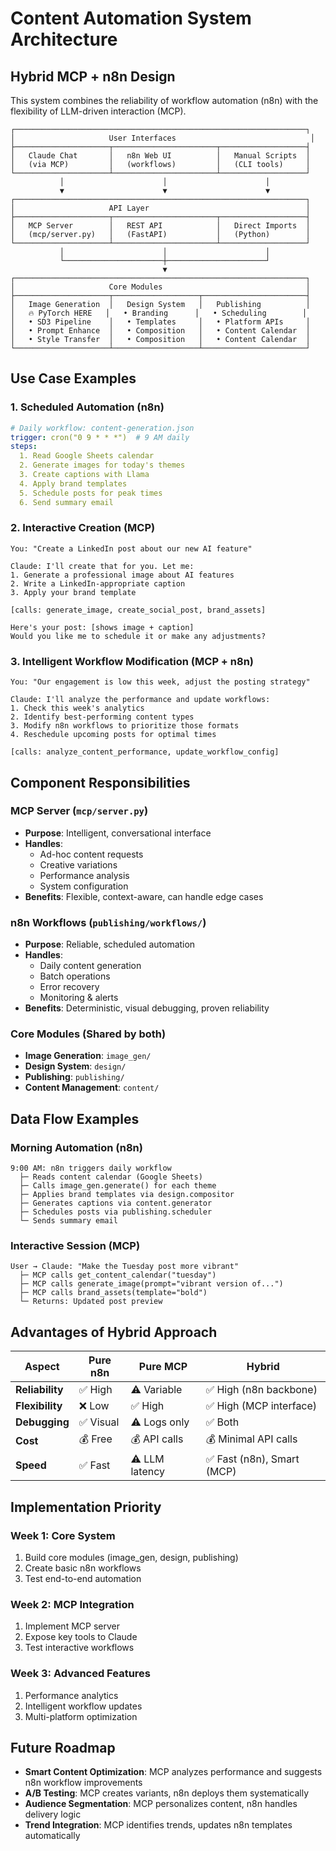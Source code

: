 # Content Automation System Architecture

## Hybrid MCP + n8n Design

This system combines the reliability of workflow automation (n8n) with the flexibility of LLM-driven interaction (MCP).

```
┌─────────────────────────────────────────────────────────────────┐
│                     User Interfaces                              │
├─────────────────────┬───────────────────────┬───────────────────┤
│   Claude Chat       │   n8n Web UI          │   Manual Scripts  │
│   (via MCP)         │   (workflows)         │   (CLI tools)     │
└─────────────────────┴───────────────────────┴───────────────────┘
           │                      │                      │
           ▼                      ▼                      ▼
┌─────────────────────────────────────────────────────────────────┐
│                     API Layer                                   │
├─────────────────────┬───────────────────────┬───────────────────┤
│   MCP Server        │   REST API            │   Direct Imports  │
│   (mcp/server.py)   │   (FastAPI)           │   (Python)        │
└─────────────────────┴───────────────────────┴───────────────────┘
           │                      │                      │
           └──────────────────────┼──────────────────────┘
                                  ▼
┌─────────────────────────────────────────────────────────────────┐
│                     Core Modules                                │
├─────────────────────┬───────────────────┬───────────────────────┤
│   Image Generation  │   Design System   │   Publishing          │
│   🔥 PyTorch HERE   │   • Branding      │   • Scheduling        │
│   • SD3 Pipeline    │   • Templates     │   • Platform APIs     │
│   • Prompt Enhance  │   • Composition   │   • Content Calendar  │
│   • Style Transfer  │   • Composition   │   • Content Calendar  │
└─────────────────────┴───────────────────┴───────────────────────┘
```

## Use Case Examples

### 1. Scheduled Automation (n8n)
```yaml
# Daily workflow: content-generation.json
trigger: cron("0 9 * * *")  # 9 AM daily
steps:
  1. Read Google Sheets calendar
  2. Generate images for today's themes
  3. Create captions with Llama
  4. Apply brand templates
  5. Schedule posts for peak times
  6. Send summary email
```

### 2. Interactive Creation (MCP)
```
You: "Create a LinkedIn post about our new AI feature"

Claude: I'll create that for you. Let me:
1. Generate a professional image about AI features
2. Write a LinkedIn-appropriate caption
3. Apply your brand template

[calls: generate_image, create_social_post, brand_assets]

Here's your post: [shows image + caption]
Would you like me to schedule it or make any adjustments?
```

### 3. Intelligent Workflow Modification (MCP + n8n)
```
You: "Our engagement is low this week, adjust the posting strategy"

Claude: I'll analyze the performance and update workflows:
1. Check this week's analytics
2. Identify best-performing content types  
3. Modify n8n workflows to prioritize those formats
4. Reschedule upcoming posts for optimal times

[calls: analyze_content_performance, update_workflow_config]
```

## Component Responsibilities

### MCP Server (`mcp/server.py`)
- **Purpose**: Intelligent, conversational interface
- **Handles**: 
  - Ad-hoc content requests
  - Creative variations
  - Performance analysis
  - System configuration
- **Benefits**: Flexible, context-aware, can handle edge cases

### n8n Workflows (`publishing/workflows/`)
- **Purpose**: Reliable, scheduled automation  
- **Handles**:
  - Daily content generation
  - Batch operations
  - Error recovery
  - Monitoring & alerts
- **Benefits**: Deterministic, visual debugging, proven reliability

### Core Modules (Shared by both)
- **Image Generation**: `image_gen/`
- **Design System**: `design/`
- **Publishing**: `publishing/`
- **Content Management**: `content/`

## Data Flow Examples

### Morning Automation (n8n)
```
9:00 AM: n8n triggers daily workflow
  ├─ Reads content calendar (Google Sheets)
  ├─ Calls image_gen.generate() for each theme
  ├─ Applies brand templates via design.compositor
  ├─ Generates captions via content.generator
  ├─ Schedules posts via publishing.scheduler
  └─ Sends summary email
```

### Interactive Session (MCP)
```
User → Claude: "Make the Tuesday post more vibrant"
  ├─ MCP calls get_content_calendar("tuesday")
  ├─ MCP calls generate_image(prompt="vibrant version of...")
  ├─ MCP calls brand_assets(template="bold")
  └─ Returns: Updated post preview
```

## Advantages of Hybrid Approach

| Aspect | Pure n8n | Pure MCP | Hybrid |
|--------|----------|----------|--------|
| **Reliability** | ✅ High | ⚠️ Variable | ✅ High (n8n backbone) |
| **Flexibility** | ❌ Low | ✅ High | ✅ High (MCP interface) |
| **Debugging** | ✅ Visual | ⚠️ Logs only | ✅ Both |
| **Cost** | 💰 Free | 💰 API calls | 💰 Minimal API calls |
| **Speed** | ✅ Fast | ⚠️ LLM latency | ✅ Fast (n8n), Smart (MCP) |

## Implementation Priority

### Week 1: Core System
1. Build core modules (image_gen, design, publishing)
2. Create basic n8n workflows
3. Test end-to-end automation

### Week 2: MCP Integration  
1. Implement MCP server
2. Expose key tools to Claude
3. Test interactive workflows

### Week 3: Advanced Features
1. Performance analytics
2. Intelligent workflow updates
3. Multi-platform optimization

## Future Roadmap

- **Smart Content Optimization**: MCP analyzes performance and suggests n8n workflow improvements
- **A/B Testing**: MCP creates variants, n8n deploys them systematically
- **Audience Segmentation**: MCP personalizes content, n8n handles delivery logic
- **Trend Integration**: MCP identifies trends, updates n8n templates automatically 